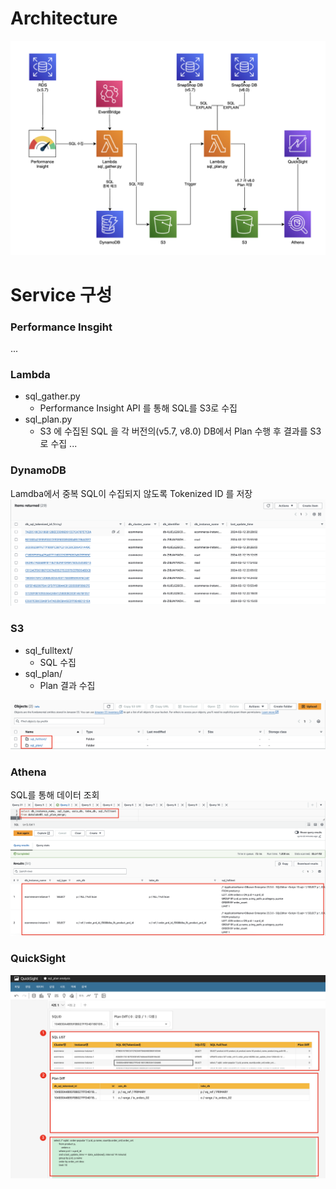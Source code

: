 # Architecture
![Architecture](img/arch.png)

# Service 구성

### Performance Insgiht
...

### Lambda
- sql_gather.py
    - Performance Insight API 를 통해 SQL를 S3로 수집
- sql_plan.py
    - S3 에 수집된 SQL 을 각 버전의(v5.7, v8.0) DB에서 Plan 수행 후 결과를 S3로 수집
...

### DynamoDB
Lamdba에서 중복 SQL이 수집되지 않도록 Tokenized ID 를 저장
![Alt text](img/dynamodb.png)


### S3
- sql_fulltext/
    - SQL 수집
- sql_plan/
    - Plan 결과 수집

![Alt text](img/s3.png)

### Athena
SQL를 통해 데이터 조회
![Alt text](img/athena.png)

### QuickSight
![Alt text](img/quicksight.png)
